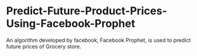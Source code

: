 # Predict-Future-Product-Prices-Using-Facebook-Prophet

An algorithm developed by facebook, Facebook Prophet, is used to predict future prices of Grocery store.
